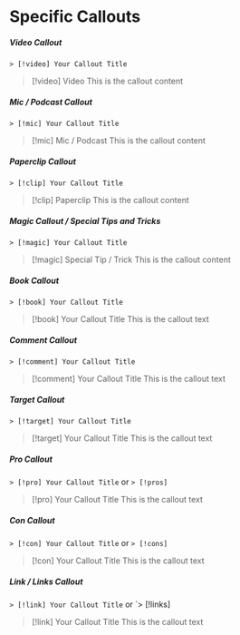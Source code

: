 # Specific Callouts
##### Video Callout
`> [!video] Your Callout Title`
> [!video] Video
>This is the callout content

##### Mic / Podcast Callout
`> [!mic] Your Callout Title`
> [!mic] Mic / Podcast
> This is the callout content
> 


##### Paperclip Callout
`> [!clip] Your Callout Title`
> [!clip] Paperclip
>This is the callout content 

##### Magic Callout / Special Tips and Tricks
`> [!magic] Your Callout Title`
> [!magic] Special Tip / Trick
>This is the callout content 

##### Book Callout
`> [!book] Your Callout Title`
> [!book] Your Callout Title
>This is the callout text

##### Comment Callout
`> [!comment] Your Callout Title`
> [!comment] Your Callout Title
>This is the callout text

##### Target Callout
`> [!target] Your Callout Title`
> [!target] Your Callout Title
>This is the callout text

##### Pro Callout
`> [!pro] Your Callout Title` or `> [!pros]`
> [!pro] Your Callout Title
>This is the callout text

##### Con Callout
`> [!con] Your Callout Title` or `> [!cons]`
> [!con] Your Callout Title
>This is the callout text

##### Link / Links   Callout
`> [!link] Your Callout Title` or `> [!links]
> [!link] Your Callout Title
>This is the callout text
